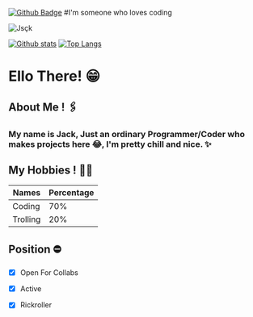 
[![Github Badge](https://img.shields.io/badge/-Jsçk-grey?style=flat&logo=github&logoColor=white&link=https://github.com/Jsçk/)](https://www.github.com/Jack2021Sl) #I'm someone who loves coding 
<p align=left> <img src=https://komarev.com/ghpvc/?username=Jack2021Sl alt=Jsçk /> </p>

[![Github stats](https://github-readme-stats.vercel.app/api?username=Jack2021Sl&show_icons=true&include_all_commits=true)](https://github.com/Jack2021Sl/github-readme-stats)
[![Top Langs](https://github-readme-stats.vercel.app/api/top-langs/?username=Jack2021Sl&layout=compact)](https://github.com/Jack2021Sl/github-readme-stats)

# Ello There! 😁

## About Me ! 🖇️

### My name is Jack, Just an ordinary Programmer/Coder who makes projects here 😂, I'm pretty chill and nice. ✨

## My Hobbies ! 🏴‍☠️

Names | Percentage
------------ | -------------
Coding | 70%
Trolling | 20%

## Position ⛔

 - [x] Open For Collabs 

 - [x] Active

 - [x] Rickroller

